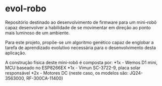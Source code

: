 # evol-robo
Repositório destinado ao desenvolvimento de firmware para um mini-robô capaz desenvolver
a habilidade de se movimentar em direção ao ponto mais luminoso de um ambiente.

Para este projeto, propõe-se um algoritmo genético capaz de englobar a tarefa de aprendizado
evolutivo necessária para o desenvolvimento desta aplicação. 

A construção física deste mini-robô é composta por:
  *1x - Wemos D1 mini, MCU baseado no ESP8266EX
  *1x - Vimun SC-3722-9, placa solar responsável
  *2x - Motores DC (neste caso, os modelos são: JQ24-3563000, RF-300CA-11400)
  

  
  
